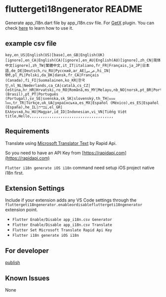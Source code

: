 # fluttergeti18ngenerator README

Generate app_i18n.dart file by app_i18n.csv file. For [GetX](https://pub.dev) plugin.
You can check [here](https://pub.dev/packages/get#internationalization) to learn how to use it.

## example csv file
```
key,en_US|English(US)[base],en_GB|English(UK)[ignore],en_CA|English(CA)[ignore],en_AU|English(AU)[ignore],zh_CN|简体中文[ignore],zh_TW|繁體中文,it_IT|italiano,fr_FR|Français,ja_JP|日本語,de_DE|Deutsch,ru_RU|Русский,ar_AE|عربي,hi_IN|हिंदी,pl_PL|Polski,da_DK|dansk,fr_CA|Français (Canada),fi_FI|Suomalainen,ko_KR|한국인,nl_NL|Nederlands,ca_CA|català,cs_CZ|čeština,hr_HR|Hrvatski,ro_RO|Română,ms_MY|Melayu,nb_NO|norsk,pt_BR|Português (Brasil),pt_PT|Português (Portugal),sv_SE|svenska,sk_SK|slovenský,th_TH|แบบไทย,tr_TR|Türkçe,uk_UA|українська,es_MX|Español (México),es_ES|Español (España),he_IL|עִברִית,el_GR|Ελληνικά,hu_HU|Magyar,id_ID|Indonesian,vi_VN|Tiếng Việt
title,Hello,,,,,,,,,,,,,,,,,,,,,,,,,,,,,,,,,,,,,,

```

## Requirements

Translate using [Microsoft Translator Text](https://rapidapi.com/microsoft-azure-org-microsoft-cognitive-services/api/microsoft-translator-text/) by Rapid Api.

So you need to have an API Key from [https://rapidapi.com](https://rapidapi.com)

`Flutter i18n generate iOS i18n` command need setup iOS project native i18n first.

## Extension Settings

Include if your extension adds any VS Code settings through the `fluttergeti18ngenerator.enableordisablefluttergeti18ngenerator` extension point.

* `Flutter Enable/Disable app_i18n.csv Generator`
* `Flutter Enable/Disable app_i18n.csv Translate`
* `Flutter Set Microsoft Translate Rapid Api Key`
* `Flutter i18n generate iOS i18n`

## For developer
[publish](https://code.visualstudio.com/api/working-with-extensions/publishing-extension)

## Known Issues

None